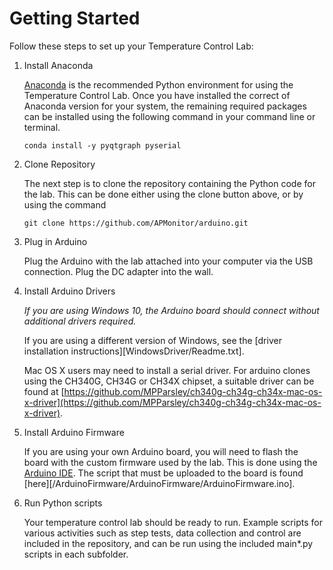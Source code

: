 # Getting Started

Follow these steps to set up your Temperature Control Lab:

1. Install Anaconda  

    [Anaconda](https://www.anaconda.com/download/) is the recommended Python environment for using the Temperature Control Lab.  Once you have installed the correct of Anaconda version for your system, the remaining required packages can be installed using the following command in your command line or terminal.

    ```
    conda install -y pyqtgraph pyserial
    ```

2. Clone Repository  

    The next step is to clone the repository containing the Python code for the lab.  This can be done either using the clone button above, or by using the command 

    ```
    git clone https://github.com/APMonitor/arduino.git
    ```

2. Plug in Arduino  

    Plug the Arduino with the lab attached into your computer via the USB connection.  Plug the DC adapter into the wall.


3.  Install Arduino Drivers  

    *If you are using Windows 10, the Arduino board should connect without additional drivers required.*  

    If you are using a different version of Windows, see the [driver installation instructions][WindowsDriver/Readme.txt].
    
    Mac OS X users may need to install a serial driver. For arduino clones using the CH340G, CH34G or CH34X chipset, a suitable driver can be found at [https://github.com/MPParsley/ch340g-ch34g-ch34x-mac-os-x-driver](https://github.com/MPParsley/ch340g-ch34g-ch34x-mac-os-x-driver).


4.  Install Arduino Firmware

    If you are using your own Arduino board, you will need to flash the board with the custom firmware used by the lab.  This is done using the [Arduino IDE](https://www.arduino.cc/en/Main/Software).  The script that must be uploaded to the board is found [here][/ArduinoFirmware/ArduinoFirmware/ArduinoFirmware.ino].

5. Run Python scripts

    Your temperature control lab should be ready to run.  Example scripts for various activities such as step tests, data collection and control are included in the repository, and can be run using the included main*.py scripts in each subfolder.
